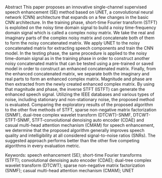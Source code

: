Abstract
This paper proposes an innovative single-channel supervised speech enhancement (SE) method based on UNET, a convolutional neural network (CNN) architecture that expands on a few changes in the basic CNN architecture. In the training phase, short-time Fourier transform (STFT) is exploited on the noisy time domain signal to build a noisy time-frequency domain signal which is called a complex noisy matrix. We take the real and imaginary parts of the complex noisy matrix and concatenate both of them to form the noisy concatenated matrix. We apply UNET to the noisy concatenated matrix for extracting speech components and train the CNN model. In the testing phase, the same procedure is applied to the noisy time-domain signal as in the training phase in order to construct another noisy concatenated matrix that can be tested using a pre-trained or saved model in order to construct an enhanced concatenated matrix. Finally, from the enhanced concatenated matrix, we separate both the imaginary and real parts to form an enhanced complex matrix. Magnitude and phase are then extracted from the newly created enhanced complex matrix. By using that magnitude and phase, the inverse STFT (ISTFT) can generate the enhanced speech signal. Utilizing the IEEE databases and various types of noise, including stationary and non-stationary noise, the proposed method is evaluated. Comparing the exploratory results of the proposed algorithm to the other five methods of STFT, sparse non-negative matrix factorization (SNMF), dual-tree complex wavelet transform (DTCWT)-SNMF, DTCWT-STFT-SNMF, STFT-convolutional denoising auto encoder (CDAE) and casual multi-head attention mechanism (CMAM) for speech enhancement, we determine that the proposed algorithm generally improves speech quality and intelligibility at all considered signal-to-noise ratios (SNRs). The suggested approach performs better than the other five competing algorithms in every evaluation metric.

Keywords: speech enhancement (SE); short-time Fourier transforms (STFT); convolutional denoising auto encoder (CDAE); dual-tree complex wavelet transform (DTCWT); sparse non-negative matrix factorization (SNMF); casual multi-head attention mechanism (CMAM); UNET

